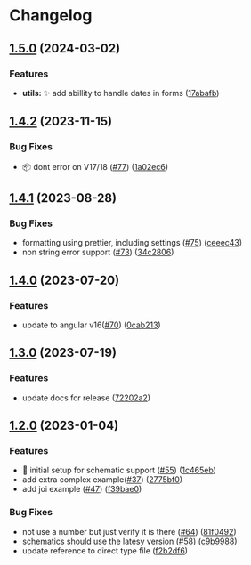 # Changelog

## [1.5.0](https://github.com/validointi/validointi/compare/core-v1.4.2...core-v1.5.0) (2024-03-02)


### Features

* **utils:** :sparkles: add abillity to handle dates in forms ([17abafb](https://github.com/validointi/validointi/commit/17abafb770fc8781970cbacc86d5c01e192ee4a1))

## [1.4.2](https://github.com/validointi/validointi/compare/core-v1.4.1...core-v1.4.2) (2023-11-15)


### Bug Fixes

* :package: dont error on V17/18 ([#77](https://github.com/validointi/validointi/issues/77)) ([1a02ec6](https://github.com/validointi/validointi/commit/1a02ec688cf32c4edb0a672a3ef46a9d6f75a2cf))

## [1.4.1](https://github.com/validointi/validointi/compare/core-v1.4.0...core-v1.4.1) (2023-08-28)


### Bug Fixes

* formatting using prettier, including settings ([#75](https://github.com/validointi/validointi/issues/75)) ([ceeec43](https://github.com/validointi/validointi/commit/ceeec4314b3f738a32bc3355a7e58ef7a940e4da))
* non string error support ([#73](https://github.com/validointi/validointi/issues/73)) ([34c2806](https://github.com/validointi/validointi/commit/34c28064a10cdd1aeeed1a1552c61018a7a0c961))

## [1.4.0](https://github.com/validointi/validointi/compare/core-v1.3.0...core-v1.4.0) (2023-07-20)

### Features

- update to angular v16([#70](https://github.com/validointi/validointi/issues/70)) ([0cab213](https://github.com/validointi/validointi/commit/0cab213c4755bc8e2de489ee318b6bc3c98167b9))

## [1.3.0](https://github.com/validointi/validointi/compare/core-v1.2.0...core-v1.3.0) (2023-07-19)

### Features

- update docs for release ([72202a2](https://github.com/validointi/validointi/commit/72202a2d7402457335c9ea16db60564bd7fbe8f9))

## [1.2.0](https://github.com/validointi/validointi/compare/core-v1.1.0...core-v1.2.0) (2023-01-04)

### Features

- 🎸 initial setup for schematic support ([#55](https://github.com/validointi/validointi/issues/55)) ([1c465eb](https://github.com/validointi/validointi/commit/1c465eb49c23ef213907252f51ee95e1a2d0c3a8))
- add extra complex example([#37](https://github.com/validointi/validointi/issues/37)) ([2775bf0](https://github.com/validointi/validointi/commit/2775bf046cc692fac72f58c4c64d57b815c0d659))
- add joi example ([#47](https://github.com/validointi/validointi/issues/47)) ([f39bae0](https://github.com/validointi/validointi/commit/f39bae0f9fc1da47ef8780b420817e41d18eade1))

### Bug Fixes

- not use a number but just verify it is there ([#64](https://github.com/validointi/validointi/issues/64)) ([81f0492](https://github.com/validointi/validointi/commit/81f04923710db8a18f540852518c82e37971ae20))
- schematics should use the latesy version ([#58](https://github.com/validointi/validointi/issues/58)) ([c9b9988](https://github.com/validointi/validointi/commit/c9b9988f841ad1596210508d6e71491b33fdbe39))
- update reference to direct type file ([f2b2df6](https://github.com/validointi/validointi/commit/f2b2df65c49ed7bf1d3857e41c0b69dd8541e73c))
